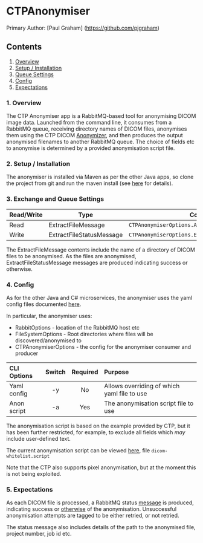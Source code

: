 # CTPAnonymiser

Primary Author: [Paul Graham] (https://github.com/pjgraham)

## Contents
 1. [Overview](#1-overview)
 2. [Setup / Installation](#2-setup-installation)
 3. [Queue Settings](#3-exchange-and-queue-settings)
 4. [Config](#4-config)
 5. [Expectations](#5-expectations)

### 1. Overview

The CTP Anonymiser app is a RabbitMQ-based tool for anonymising DICOM image data. Launched from the command line, it consumes from a RabbitMQ queue, receiving directory names of DICOM files, anonymises them using the CTP DICOM [Anonymizer](https://mircwiki.rsna.org/index.php?title=The_CTP_DICOM_Anonymizer), and then produces the output anonymised filenames to another RabbitMQ queue. The choice of fields etc to anonymise is determined by a provided anonymisation script file.

### 2. Setup / Installation

The anonymiser is installed via Maven as per the other Java apps, so clone the project from git and run the maven install (see [here](https://github.com/HicServices/SMIPlugin/blob/develop/java/README.md) for details).

### 3. Exchange and Queue Settings

| Read/Write | Type | Config setting |
| ------------- | ------------- |------------- |
| Read| ExtractFileMessage | `CTPAnonymiserOptions.AnonFileConsumerOptions` |
| Write| ExtractFileStatusMessage|`CTPAnonymiserOptions.ExtractFileStatusProducerOptions`|

The ExtractFileMessage contents include the name of a directory of DICOM files to be anonymised. As the files are anonymised, ExtractFileStatusMessage messages are produced indicating success or otherwise.

### 4. Config

As for the other Java and C# microservices, the anonymiser uses the yaml config files documented [here](https://github.com/HicServices/SMIPlugin/blob/develop/Microservices/Microservices.Common/Options/RabbitMqConfigOptions.md).

In particular, the anonymiser uses:

* RabbitOptions - location of the RabbitMQ host etc
* FileSystemOptions - Root directories where files will be discovered/anonymised to
* CTPAnonymiserOptions - the config for the anonymiser consumer and producer

| CLI Options| Switch | Required | Purpose |
| :----- | :-------: |:----: |:---|
|Yaml config|-y| No| Allows overriding of which yaml file to use|
|Anon script|-a| Yes | The anonymisation script file to use |

The anonymisation script is based on the example provided by CTP, but it has been further restricted, for example, to exclude all fields which *may* include user-defined text.

The current anonymisation script can be viewed [here](https://github.com/HicServices/SMIPlugin/tree/develop/Documentation/Anon), file `dicom-whitelist.script`

Note that the CTP also supports pixel anonymisation, but at the moment this is not being exploited.

### 5. Expectations

As each DICOM file is processed, a RabbitMQ status [message](https://github.com/HicServices/SMIPlugin/blob/master/java/Microservices/Microservices.CTPAnonymiser/src/main/java/org/smi/ctpanonymiser/messages/ExtractFileStatusMessage.java) is produced, indicating success or [otherwise](https://github.com/HicServices/SMIPlugin/blob/master/java/Microservices/Microservices.CTPAnonymiser/src/main/java/org/smi/ctpanonymiser/util/ExtractFileStatus.java) of the anonymisation. Unsuccessful anonymisation attempts are tagged to be either retried, or  not retried.

The status message also includes details of the path to the anonymised file, project number, job id etc. 


